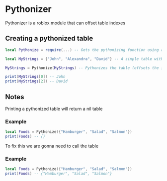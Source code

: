 # Pythonizer
Pythonizer is a roblox module that can offset table indexes

## **Creating a pythonized table**
```lua
local Pythonize = require(...) -- Gets the pythonizing function using require

local MyStrings = {"John", "Alexandra", "David"} -- A simple table with some strings of names

MyStrings = Pythonize(MyStrings) -- Pythonizes the table (offsets the index by -1)

print(MyStrings[0]) -- John
print(MyStrings[2]) -- David

```

## **Notes**
Printing a pythonized table will return a nil table
### Example
```lua
local Foods = Pythonize({"Hamburger", "Salad", "Salmon"})
print(Foods) -- {}
```

To fix this we are gonna need to call the table
### Example
```lua
local Foods = Pythonize({"Hamburger", "Salad", "Salmon"})
print(Foods) -- {"Hamburger", "Salad", "Salmon"}
```


